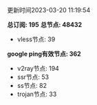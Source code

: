 更新时间2023-03-20 11:19:54

**总订阅: 195**
**总节点: 48432**
- vless节点: 39

**google ping有效节点: 362**
- v2ray节点: 194
- ssr节点: 53
- ss节点: 82
- trojan节点: 33
